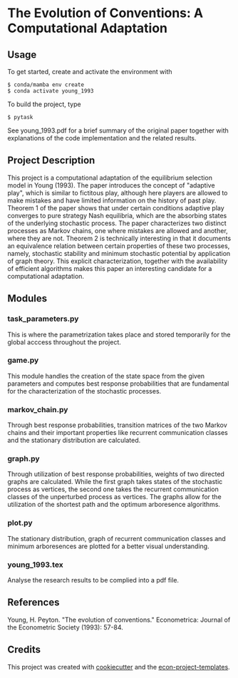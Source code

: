 # The Evolution of Conventions: A Computational Adaptation

## Usage

To get started, create and activate the environment with

```console
$ conda/mamba env create
$ conda activate young_1993
```

To build the project, type

```console
$ pytask
```

See young_1993.pdf for a brief summary of the original paper together with explanations of the code implementation and the related results.

## Project Description

This project is a computational adaptation of the equilibrium selection model in Young (1993).
The paper introduces the concept of "adaptive play", which is similar to fictitous play, although
here players are allowed to make mistakes and have limited information on the history of past play. Theorem 1 of the paper shows that
under certain conditions adaptive play converges to pure strategy Nash equilibria, which are the absorbing
states of the underlying stochastic process. The paper characterizes two distinct processes as Markov chains, 
one where mistakes are allowed and another, where they are not. Theorem 2 is technically interesting in that 
it documents an equivalence relation between certain properties of these two processes, namely, stochastic stability
and minimum stochastic potential by application of graph theory. This explicit characterization, together with 
the availability of efficient algorithms makes this paper an interesting candidate for a computational adaptation.

## Modules

### task_parameters.py

This is where the parametrization takes place and stored temporarily for the global acccess throughout the project.

### game.py

This module handles the creation of the state space from the given parameters and computes best response probabilities
that are fundamental for the characterization of the stochastic processes.

### markov_chain.py

Through best response probabilities, transition matrices of the two Markov chains and their
important properties like recurrent communication classes and the stationary distribution are calculated.

### graph.py

Through utilization of best response probabilities, weights of two directed graphs are calculated. While the first graph takes states of the stochastic process as vertices, the second one takes the recurrent communication classes of the unperturbed process as vertices. The graphs allow for the utilization of the shortest path and the optimum arboresence algorithms.

### plot.py

The stationary distribution, graph of recurrent communication classes and minimum arboresences are plotted for a better visual understanding.

### young_1993.tex

Analyse the research results to be complied into a pdf file.

## References

Young, H. Peyton. "The evolution of conventions." Econometrica: Journal of the Econometric Society (1993): 57-84.

## Credits

This project was created with [cookiecutter](https://github.com/audreyr/cookiecutter)
and the
[econ-project-templates](https://github.com/OpenSourceEconomics/econ-project-templates).
